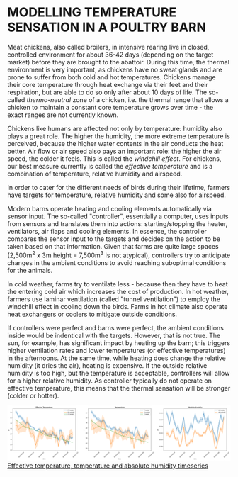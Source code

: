 # MODELLING TEMPERATURE SENSATION IN A POULTRY BARN

Meat chickens, also called broilers, in intensive rearing live in closed, controlled environment for about 36-42 days (depending on the target market) before they are brought to the abattoir. During this time, the thermal environment is very important, as chickens have no sweat glands and are prone to suffer from both cold and hot temperatures. Chickens manage their core temperature through heat exchange via their feet and their respiration, but are able to do so only after about 10 days of life. The so-called *thermo-neutral* zone of a chicken, i.e. the thermal range that allows a chicken to maintain a constant core temperature grows over time - the exact ranges are not currently known.

Chickens like humans are affected not only by temperature: humidity also plays a great role. The higher the humidity, the more extreme temperature is perceived, because the higher water contents in the air conducts the heat better. Air flow or air speed also pays an important role: the higher the air speed, the colder it feels. This is called the *windchill effect*. For chickens, our best measure currently is called the *effective temperature* and is a combination of temperature, relative humidity and airspeed.

In order to cater for the different needs of birds during their lifetime, farmers have targets for temperature, relative humidity and some also for airspeed.

Modern barns operate heating and cooling elements automatically via sensor input. The so-called "controller", essentially a computer, uses inputs from sensors and translates them into actions: starting/stopping the heater, ventilators, air flaps and cooling elements. In essence, the controller compares the sensor input to the targets and decides on the action to be taken based on that information. Given that farms are quite large spaces (2,500m$^2$ x 3m height = 7,500m$^3$ is not atypical), controllers try to anticipate changes in the ambient conditions to avoid reaching suboptimal conditions for the animals.

In cold weather, farms try to ventilate less - because then they have to heat the entering cold air which increases the cost of production. In hot weather, farmers use laminar ventilation (called "tunnel ventilation") to employ the windchill effect in cooling down the birds. Farms in hot climate also operate heat exchangers or coolers to mitigate outside conditions.

If controllers were perfect and barns were perfect, the ambient conditions inside would be indentical with the targets. However, that is not true. The sun, for example, has significant impact by heating up the barn; this triggers higher ventilation rates and lower temperatures (or effective temperatures) in the afternoons. At the same time, while heating does change the relative humidity (it dries the air), heating is expensive. If the outside relative humidity is too high, but the temperature is acceptable, controllers will allow for a higher relative humidity. As controller typically do not operate on effective temperature, this means that the thermal sensation will be stronger (colder or hotter).

![alt text](ET+T+AH.png "Title")
[Effective temperature, temperature and absolute humidity timeseries](ET+T+AH.png)
